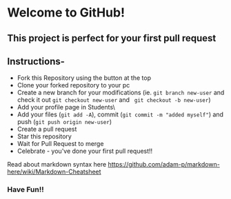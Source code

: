 # Welcome to GitHub!
## This project is perfect for your first pull request

## Instructions-

- Fork this Repository using the button at the top
- Clone your forked repository to your pc
- Create a new branch for your modifications (ie. ```git branch new-user``` and check it out ```git checkout new-user``` and ``` git checkout -b new-user```)
- Add your profile page in Students\
- Add your files (```git add -A```), commit (```git commit -m "added myself"```) and push (```git push origin new-user```)
- Create a pull request
- Star this repository
- Wait for Pull Request to merge
- Celebrate - you've done your first pull request!!


Read about markdown syntax here
https://github.com/adam-p/markdown-here/wiki/Markdown-Cheatsheet

### Have Fun!!
